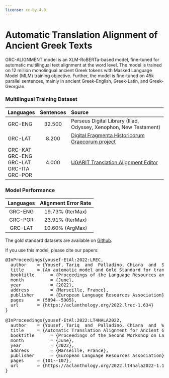 ```yaml
---
license: cc-by-4.0
---
```

# Automatic Translation Alignment of Ancient Greek Texts
GRC-ALIGNMENT model is an XLM-RoBERTa-based model, fine-tuned for automatic multilingual text alignment at the word level. 
The model is trained on 12 million monolingual ancient Greek tokens with Masked Language Model (MLM) training objective. Further, the model is fine-tuned on 45k parallel sentences, mainly in ancient Greek-English, Greek-Latin, and Greek-Georgian.

### Multilingual Training Dataset
|                Languages                |Sentences |                                      Source                                      |
|:---------------------------------------|:-----------:|:--------------------------------------------------------------------------------|
| GRC-ENG                                 |      32.500 | Perseus Digital Library (Iliad, Odyssey, Xenophon, New Testament)                |
| GRC-LAT                                 |       8.200 | [Digital Fragmenta Historicorum Graecorum project](https://www.dfhg-project.org/) |
| GRC-KAT <br>GRC-ENG <br>GRC-LAT<br>GRC-ITA<br>GRC-POR |       4.000 | [UGARIT Translation Alignment Editor](https://ugarit.ialigner.com/ )             |

### Model Performance
| Languages | Alignment Error Rate |
|:---------:|:--------------------:|
| GRC-ENG   |     19.73% (IterMax) |
| GRC-POR   |     23.91% (IterMax) |
| GRC-LAT   |      10.60% (ArgMax) |

The gold standard datasets are available on [Github](https://github.com/UgaritAlignment/Alignment-Gold-Standards).

If you use this model, please cite our papers:
<pre>
@InProceedings{yousef-EtAl:2022:LREC,
  author    = {Yousef, Tariq  and  Palladino, Chiara  and  Shamsian, Farnoosh  and  dâ€™Orange Ferreira, Anise  and  Ferreira dos Reis, Michel},
  title     = {An automatic model and Gold Standard for translation alignment of Ancient Greek},
  booktitle      = {Proceedings of the Language Resources and Evaluation Conference},
  month          = {June},
  year           = {2022},
  address        = {Marseille, France},
  publisher      = {European Language Resources Association},
  pages     = {5894--5905},
  url       = {https://aclanthology.org/2022.lrec-1.634}
}

@InProceedings{yousef-EtAl:2022:LT4HALA2022,
  author    = {Yousef, Tariq  and  Palladino, Chiara  and  Wright, David J.  and  Berti, Monica},
  title     = {Automatic Translation Alignment for Ancient Greek and Latin},
  booktitle      = {Proceedings of the Second Workshop on Language Technologies for Historical and Ancient Languages},
  month          = {June},
  year           = {2022},
  address        = {Marseille, France},
  publisher      = {European Language Resources Association},
  pages     = {101--107},
  url       = {https://aclanthology.org/2022.lt4hala2022-1.14}
}

</pre>